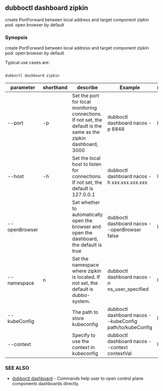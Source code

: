 ## dubboctl dashboard zipkin

create PortForward between local address and target component zipkin pod. open browser by default

### Synopsis

create PortForward between local address and target component zipkin pod. open browser by default

Typical use cases are:

```sh

dubboctl dashboard zipkin

```

| parameter     | shorthand | describe                                                                                                         | Example                                                  | required |
|---------------|-----------|------------------------------------------------------------------------------------------------------------------|----------------------------------------------------------|----------|
| --port        | -p        | Set the port for local monitoring connections. If not set, the default is the same as the zipkin dashboard, 3000 | dubboctl  dashboard nacos -p 8848                        | No       |
| --host        | -h        | Set the local host to listen for connections. If not set, the default is 127.0.0.1                               | dubboctl dashboard nacos -h xxx.xxx.xxx.xxx              | No       |
| --openBrowser |           | Set whether to automatically open the browser and open the dashboard, the default is true                        | dubboctl dashboard nacos --openBrowser false             | No       |
| --namespace   | n         | Set the namespace where zipkin is located. If not set, the default is dubbo-system.                              | dubboctl dashboard nacos -n ns_user_specified            | No       |
| --kubeConfig  |           | The path to store kubeconfig                                                                                     | dubboctl dashboard nacos --kubeConfig path/to/kubeConfig | No       |
| --context     |           | Specify to use the context in kubeconfig                                                                         | dubboctl dashboard nacos --context contextVal            | No       |

### SEE ALSO

* [dubboctl dashboard](dubboctl_dashboard.md) - Commands help user to open control plane components dashboards directly.